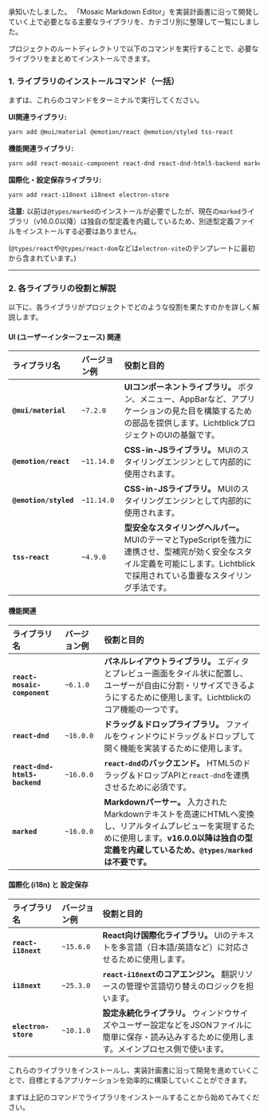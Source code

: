 承知いたしました。
「Mosaic Markdown Editor」を実装計画書に沿って開発していく上で必要となる主要なライブラリを、カテゴリ別に整理して一覧にしました。

プロジェクトのルートディレクトリで以下のコマンドを実行することで、必要なライブラリをまとめてインストールできます。

### 1. ライブラリのインストールコマンド（一括）

まずは、これらのコマンドをターミナルで実行してください。

**UI関連ライブラリ:**
```bash
yarn add @mui/material @emotion/react @emotion/styled tss-react
```

**機能関連ライブラリ:**
```bash
yarn add react-mosaic-component react-dnd react-dnd-html5-backend marked
```

**国際化・設定保存ライブラリ:**
```bash
yarn add react-i18next i18next electron-store
```

**注意:** 以前は`@types/marked`のインストールが必要でしたが、現在の`marked`ライブラリ（v16.0.0以降）は独自の型定義を内蔵しているため、別途型定義ファイルをインストールする必要はありません。

(`@types/react`や`@types/react-dom`などは`electron-vite`のテンプレートに最初から含まれています。)

---

### 2. 各ライブラリの役割と解説

以下に、各ライブラリがプロジェクトでどのような役割を果たすのかを詳しく解説します。

#### UI (ユーザーインターフェース) 関連

| ライブラリ名 | バージョン例 | 役割と目的 |
| :--- | :--- | :--- |
| **`@mui/material`** | `~7.2.0` | **UIコンポーネントライブラリ。** ボタン、メニュー、AppBarなど、アプリケーションの見た目を構築するための部品を提供します。LichtblickプロジェクトのUIの基盤です。 |
| **`@emotion/react`** | `~11.14.0` | **CSS-in-JSライブラリ。** MUIのスタイリングエンジンとして内部的に使用されます。 |
| **`@emotion/styled`** | `~11.14.0` | **CSS-in-JSライブラリ。** MUIのスタイリングエンジンとして内部的に使用されます。 |
| **`tss-react`** | `~4.9.0` | **型安全なスタイリングヘルパー。** MUIのテーマとTypeScriptを強力に連携させ、型補完が効く安全なスタイル定義を可能にします。Lichtblickで採用されている重要なスタイリング手法です。 |

#### 機能関連

| ライブラリ名 | バージョン例 | 役割と目的 |
| :--- | :--- | :--- |
| **`react-mosaic-component`** | `~6.1.0` | **パネルレイアウトライブラリ。** エディタとプレビュー画面をタイル状に配置し、ユーザーが自由に分割・リサイズできるようにするために使用します。Lichtblickのコア機能の一つです。 |
| **`react-dnd`** | `~16.0.0` | **ドラッグ＆ドロップライブラリ。** ファイルをウィンドウにドラッグ＆ドロップして開く機能を実装するために使用します。 |
| **`react-dnd-html5-backend`** | `~16.0.0` | **`react-dnd`のバックエンド。** HTML5のドラッグ＆ドロップAPIと`react-dnd`を連携させるために必須です。 |
| **`marked`** | `~16.0.0` | **Markdownパーサー。** 入力されたMarkdownテキストを高速にHTMLへ変換し、リアルタイムプレビューを実現するために使用します。**v16.0.0以降は独自の型定義を内蔵しているため、`@types/marked`は不要です。** |


#### 国際化 (i18n) と 設定保存

| ライブラリ名 | バージョン例 | 役割と目的 |
| :--- | :--- | :--- |
| **`react-i18next`** | `~15.6.0` | **React向け国際化ライブラリ。** UIのテキストを多言語（日本語/英語など）に対応させるために使用します。 |
| **`i18next`** | `~25.3.0` | **`react-i18next`のコアエンジン。** 翻訳リソースの管理や言語切り替えのロジックを担います。 |
| **`electron-store`** | `~10.1.0` | **設定永続化ライブラリ。** ウィンドウサイズやユーザー設定などをJSONファイルに簡単に保存・読み込みするために使用します。メインプロセス側で使います。 |

これらのライブラリをインストールし、実装計画書に沿って開発を進めていくことで、目標とするアプリケーションを効率的に構築していくことができます。

まずは上記のコマンドでライブラリをインストールすることから始めてみてください。